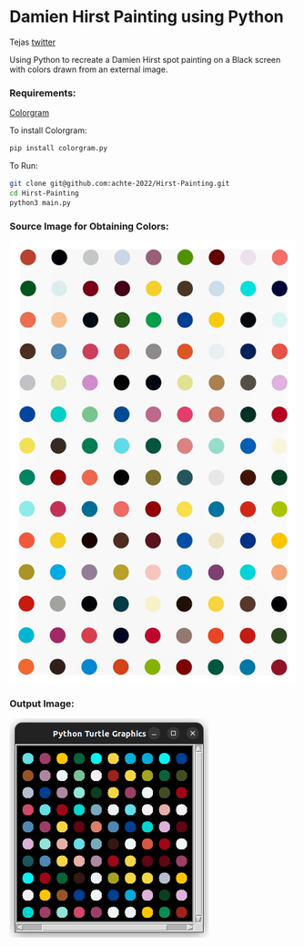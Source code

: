 # Damien Hirst Painting using Python

Tejas [twitter](https://twitter.com/achte_te)

Using Python to recreate a Damien Hirst spot painting on a Black screen with colors drawn from an external image.

### Requirements:
[Colorgram](https://pypi.org/project/colorgram.py/)

To install Colorgram:

```sh
pip install colorgram.py
```

To Run:

```sh
git clone git@github.com:achte-2022/Hirst-Painting.git
cd Hirst-Painting
python3 main.py
```

### Source Image for Obtaining Colors:

![image](images/painting.jpg)


### Output Image:

![image](images/hirst_painting.png)